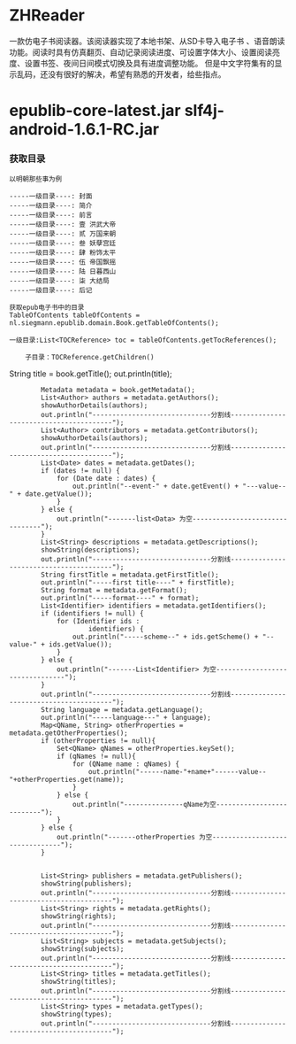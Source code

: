 # ZHReader
一款仿电子书阅读器。该阅读器实现了本地书架、从SD卡导入电子书 、语音朗读功能。阅读时具有仿真翻页、自动记录阅读进度、可设置字体大小、设置阅读亮度、设置书签、夜间日间模式切换及具有进度调整功能。
但是中文字符集有的显示乱码，还没有很好的解决，希望有熟悉的开发者，给些指点。




# epublib-core-latest.jar slf4j-android-1.6.1-RC.jar

### 获取目录

    以明朝那些事为例

    -----一级目录----: 封面
    -----一级目录----: 简介
    -----一级目录----: 前言
    -----一级目录----: 壹 洪武大帝
    -----一级目录----: 贰 万国来朝
    -----一级目录----: 叁 妖孽宫廷
    -----一级目录----: 肆 粉饰太平
    -----一级目录----: 伍 帝国飘摇
    -----一级目录----: 陆 日暮西山
    -----一级目录----: 柒 大结局
    -----一级目录----: 后记

    获取epub电子书中的目录
    TableOfContents tableOfContents = nl.siegmann.epublib.domain.Book.getTableOfContents();

    一级目录:List<TOCReference> toc = tableOfContents.getTocReferences();

        子目录：TOCReference.getChildren()




String title = book.getTitle();
            out.println(title);

            Metadata metadata = book.getMetadata();
            List<Author> authors = metadata.getAuthors();
            showAuthorDetails(authors);
            out.println("------------------------------分割线----------------------------------------");
            List<Author> contributors = metadata.getContributors();
            showAuthorDetails(authors);
            out.println("------------------------------分割线----------------------------------------");
            List<Date> dates = metadata.getDates();
            if (dates != null) {
                for (Date date : dates) {
                    out.println("--event-" + date.getEvent() + "---value--" + date.getValue());
                }
            } else {
                out.println("-------list<Data> 为空--------------------------------");
            }
            List<String> descriptions = metadata.getDescriptions();
            showString(descriptions);
            out.println("------------------------------分割线----------------------------------------");
            String firstTitle = metadata.getFirstTitle();
            out.println("-----first title----" + firstTitle);
            String format = metadata.getFormat();
            out.println("-----format----" + format);
            List<Identifier> identifiers = metadata.getIdentifiers();
            if (identifiers != null) {
                for (Identifier ids :
                        identifiers) {
                    out.println("-----scheme--" + ids.getScheme() + "--value-" + ids.getValue());
                }
            } else {
                out.println("-------List<Identifier> 为空--------------------------------");
            }
            out.println("------------------------------分割线----------------------------------------");
            String language = metadata.getLanguage();
            out.println("-----language---" + language);
            Map<QName, String> otherProperties = metadata.getOtherProperties();
            if (otherProperties != null){
                Set<QName> qNames = otherProperties.keySet();
                if (qNames != null){
                    for (QName name : qNames) {
                        out.println("------name-"+name+"------value--"+otherProperties.get(name));
                    }
                } else {
                    out.println("---------------qName为空--------------------------");
                }
            } else {
                out.println("-------otherProperties 为空--------------------------------");
            }


            List<String> publishers = metadata.getPublishers();
            showString(publishers);
            out.println("------------------------------分割线----------------------------------------");
            List<String> rights = metadata.getRights();
            showString(rights);
            out.println("------------------------------分割线----------------------------------------");
            List<String> subjects = metadata.getSubjects();
            showString(subjects);
            out.println("------------------------------分割线----------------------------------------");
            List<String> titles = metadata.getTitles();
            showString(titles);
            out.println("------------------------------分割线----------------------------------------");
            List<String> types = metadata.getTypes();
            showString(types);
            out.println("------------------------------分割线----------------------------------------");